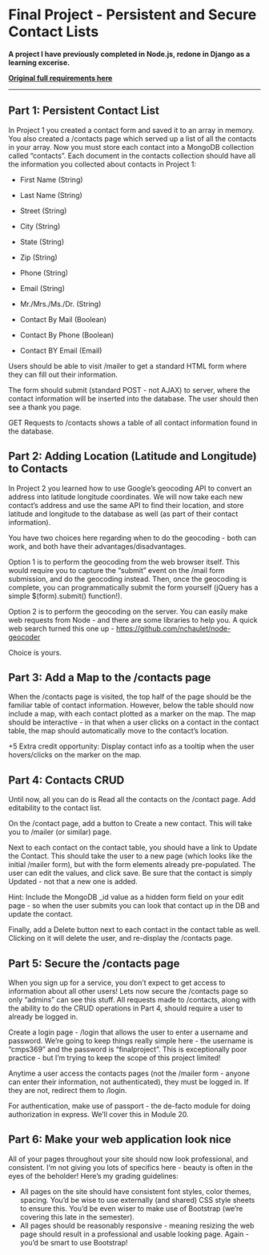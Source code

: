 # Final Project - Persistent and Secure Contact Lists
**A project I have previously completed in Node.js, redone in Django as a learning excerise.**

[**Original full requirements here**](https://docs.google.com/document/d/1lfnxI3C_44m9MwZaBxAtfBb9w6jciJvoIsSQw40mXvg/pub)

* * *

## Part 1:   Persistent Contact List

In Project 1 you created a contact form and saved it to an array in memory.  You also created a /contacts page which served up a list of all the contacts in your array.  Now you must store each contact into a MongoDB collection called “contacts”.  Each document in the contacts collection should have all the information you collected about contacts in Project 1:

- First Name                 (String)

- Last Name                 (String)

- Street                         (String)

- City                         (String)

- State                         (String)

- Zip                         (String)

- Phone                         (String)

- Email                         (String)

- Mr./Mrs./Ms./Dr.         (String)

- Contact By Mail        (Boolean)

- Contact By Phone        (Boolean)

- Contact BY Email         (Email)

Users should be able to visit /mailer to get a standard HTML form where they can fill out their information.

The form should submit (standard POST - not AJAX) to server, where the contact information will be inserted into the database.  The user should then see a thank you page.

GET Requests to /contacts shows a table of all contact information found in the database.

## Part 2:        Adding Location (Latitude and Longitude) to Contacts  

In Project 2 you learned how to use Google’s geocoding API to convert an address into latitude longitude coordinates.  We will now take each new contact’s address and use the same API to find their location, and store latitude and longitude to the database as well (as part of their contact information).

You have two choices here regarding when to do the geocoding - both can work, and both have their advantages/disadvantages.  

Option 1 is to perform the geocoding from the web browser itself.  This would require you to capture the “submit” event on the /mail form submission, and do the geocoding instead.  Then, once the geocoding is complete, you can programmatically submit the form yourself (jQuery has a simple $(form).submit() function!).

Option 2 is to perform the geocoding on the server.  You can easily make web requests from Node - and there are some libraries to help you.  A quick web search turned this one up - https://github.com/nchaulet/node-geocoder

Choice is yours.

## Part 3:  Add a Map to the /contacts page  

When the /contacts page is visited, the top half of the page should be the familiar table of contact information.  However, below the table should now include a map, with each contact plotted as a marker on the map.  The map should be interactive - in that when a user clicks on a contact in the contact table, the map should automatically move to the contact’s location.

+5 Extra credit opportunity:  Display contact info as a tooltip when the user hovers/clicks on the marker on the map.

## Part 4:  Contacts CRUD        

Until now, all you can do is Read all the contacts on the /contact page.  Add editability to the contact list.  

On the /contact page, add a button to Create a new contact.  This will take you to /mailer (or similar) page.

Next to each contact on the contact table, you should have a link to Update the Contact.  This should take the user to a new page (which looks like the initial /mailer form), but with the form elements already pre-populated. The user can edit the values, and click save.  Be sure that the contact is simply Updated - not that a new one is added.

Hint:  Include the MongoDB _id value as a hidden form field on your edit page - so when the user submits you can look that contact up in the DB and update the contact.

Finally, add a Delete button next to each contact in the contact table as well.    Clicking on it will delete the user, and re-display the /contacts page.

## Part 5:  Secure the /contacts page  

When you sign up for a service, you don’t expect to get access to information about all other users!  Lets now secure the /contacts page so only “admins” can see this stuff.  All requests made to /contacts, along with the ability to do the CRUD operations in Part 4, should require a user to already be logged in.  

Create a login page - /login that allows the user to enter a username and password.  We’re going to keep things really simple here - the username is “cmps369” and the password is “finalproject”.  This is exceptionally poor practice - but I’m trying to keep the scope of this project limited!

Anytime a user access the contacts pages (not the /mailer form - anyone can enter their information, not authenticated), they must be logged in.  If they are not, redirect them to /login.

For authentication, make use of passport - the de-facto module for doing authorization in express.  We’ll cover this in Module 20.

## Part 6:  Make your web application look nice

All of your pages throughout your site should now look professional, and consistent.  I’m not giving you lots of specifics here - beauty is often in the eyes of the beholder!  Here’s my grading guidelines:

- All pages on the site should have consistent font styles, color themes, spacing.  You’d be wise to use externally (and shared) CSS style sheets to ensure this.  You’d be even wiser to make use of Bootstrap (we’re covering this late in the semester).
- All pages should be reasonably responsive - meaning resizing the web page should result in a professional and usable looking page.  Again - you’d be smart to use Bootstrap!